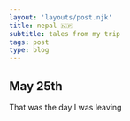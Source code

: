 ```yaml
---
layout: 'layouts/post.njk'
title: nepal 🇳🇵
subtitle: tales from my trip
tags: post
type: blog
---
```


## May 25th

That was the day I was leaving